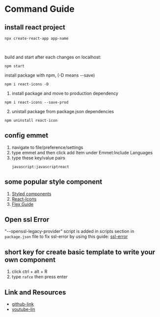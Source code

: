 # Command Guide

## install react project
~~~ shell
npx create-react-app app-name
~~~
<br>

build and start after each changes on localhost:
~~~shell
npm start
~~~

install package with npm, (-D means --save)
~~~shell
npm i react-icons -D
~~~

1) install package and move to production dependency
```shell
npm i react-icons --save-prod
```
2) unistall package from package.json dependencies
```shell
npm uninstall react-icon
```


## config emmet

1. navigate to file/preference/settings
2. type emmet and then click add Item under Emmet:Include Languages
3. type these key/value pairs
    ~~~
    javascript:javascriptreact
    ~~~

## some popular style component
1. [Styled components](https://styled-components.com/)
2. [React-Icons](https://www.npmjs.com/package/react-icons)
3. [Flex Guide](https://css-tricks.com/snippets/css/a-guide-to-flexbox/)

## Open ssl Error

"--openssl-legacy-provider" script is added in scripts section in `package.json` file to fix ssl-error by using this guide: 
[ssl-error](https://stackoverflow.com/questions/74726224/opensslerrorstack-error03000086digital-envelope-routinesinitialization-e)


## short key for create basic template to write your own component
1. click ctrl + alt + R
2. type `rafce` then press enter

## Link and Resources
- [github-link](https://github.com/gitdagray/react_resources/tree/main?tab=readme-ov-file)
- [youtube-lin](https://www.youtube.com/watch?v=RVFAyFWO4go)